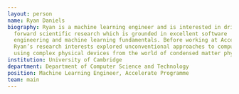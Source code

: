 ```yaml
---
layout: person
name: Ryan Daniels
biography: Ryan is a machine learning engineer and is interested in driving
  forward scientific research which is grounded in excellent software
  engineering and machine learning fundamentals. Before working at Accelerate,
  Ryan’s research interests explored unconventional approaches to computing
  using complex physical devices from the world of condensed matter physics.
institution: University of Cambridge
department: Department of Computer Science and Technology
position: Machine Learning Engineer, Accelerate Programme
team: main
---
```

